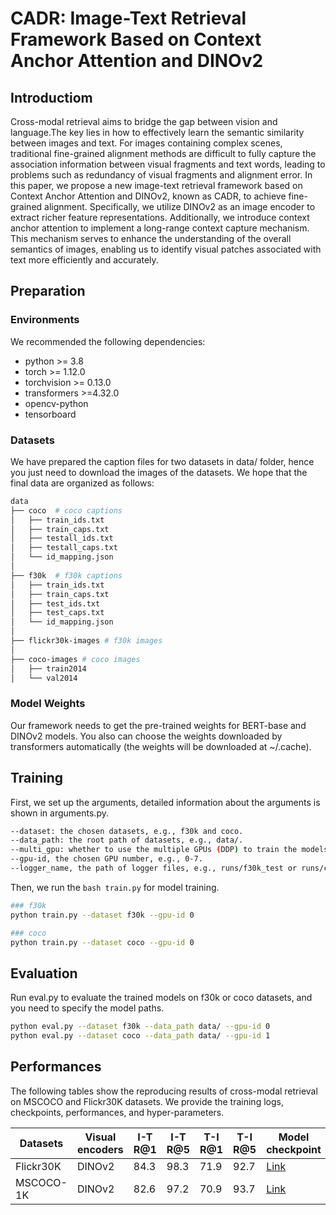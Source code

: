 # CADR: Image-Text Retrieval Framework Based on Context Anchor Attention and DINOv2
## Introductiom
Cross-modal retrieval aims to bridge the gap between vision and language.The key lies in how to effectively learn the semantic similarity between images and text. For images containing complex scenes, traditional fine-grained alignment methods are difficult to fully capture the association information between visual fragments and text words, leading to problems such as redundancy of visual fragments and alignment error. In this paper, we propose a new image-text retrieval framework based on Context Anchor Attention and DINOv2, known as CADR, to achieve fine-grained alignment. Specifically, we utilize DINOv2 as an image encoder to extract richer feature representations. Additionally, we introduce context anchor attention to implement a long-range context capture mechanism. This mechanism serves to enhance the understanding of the overall semantics of images, enabling us to identify visual patches associated with text more efficiently and accurately. 


## Preparation

### Environments
We recommended the following dependencies:
- python >= 3.8
- torch >= 1.12.0
- torchvision >= 0.13.0
- transformers >=4.32.0
- opencv-python
- tensorboard

### Datasets
We have prepared the caption files for two datasets in data/ folder, hence you just need to download the images of the datasets. We hope that the final data are organized as follows:
```bash
data
├── coco  # coco captions
│   ├── train_ids.txt
│   ├── train_caps.txt
│   ├── testall_ids.txt
│   ├── testall_caps.txt
│   └── id_mapping.json
│
├── f30k  # f30k captions
│   ├── train_ids.txt
│   ├── train_caps.txt
│   ├── test_ids.txt
│   ├── test_caps.txt
│   └── id_mapping.json
│
├── flickr30k-images # f30k images
│
├── coco-images # coco images
│   ├── train2014
│   └── val2014
```

### Model Weights
Our framework needs to get the pre-trained weights for BERT-base and DINOv2 models. You also can choose the weights downloaded by transformers automatically (the weights will be downloaded at ~/.cache).

## Training
First, we set up the arguments, detailed information about the arguments is shown in arguments.py.
```bash
--dataset: the chosen datasets, e.g., f30k and coco.
--data_path: the root path of datasets, e.g., data/.
--multi_gpu: whether to use the multiple GPUs (DDP) to train the models.
--gpu-id, the chosen GPU number, e.g., 0-7.
--logger_name, the path of logger files, e.g., runs/f30k_test or runs/coco_test
```

Then, we run the ```bash train.py``` for model training. 
```bash
### f30k
python train.py --dataset f30k --gpu-id 0

### coco
python train.py --dataset coco --gpu-id 0
```

## Evaluation
Run eval.py to evaluate the trained models on f30k or coco datasets, and you need to specify the model paths.
```bash
python eval.py --dataset f30k --data_path data/ --gpu-id 0
python eval.py --dataset coco --data_path data/ --gpu-id 1
```
## Performances
The following tables show the reproducing results of cross-modal retrieval on MSCOCO and Flickr30K datasets. We provide the training logs, checkpoints, performances, and hyper-parameters.

| Datasets | Visual encoders | I-T R@1 | I-T R@5 | T-I R@1 | T-I R@5 | Model checkpoint |
| --- | --- | --- | --- | --- | --- | --- |
| Flickr30K | DINOv2 | 84.3 | 98.3 | 71.9 | 92.7 |[Link](https://drive.google.com/drive/folders/1FDSZ2_uZzJIRk4xQph4ZIu-jfD8FSoQA?usp=sharing) |
| MSCOCO-1K | DINOv2 | 82.6 | 97.2 | 70.9 | 93.7 |[Link](https://drive.google.com/drive/folders/12XT_gZLPCvuGs503HToworv8DNGuwonk?usp=sharing) |


